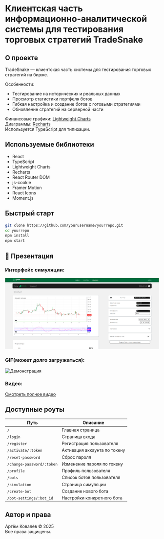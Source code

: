 # Клиентская часть информационно-аналитической системы для тестирования торговых стратегий TradeSnake

## О проекте

TradeSnake — клиентская часть системы для тестирования торговых стратегий на бирже.

Особенности:
- Тестирование на исторических и реальных данных
- Просмотр статистики портфеля ботов
- Гибкая настройка и создание ботов с готовыми стратегиями
- Обновление стратегий на серверной части

Финансовые графики: [Lightweight Charts](https://github.com/tradingview/lightweight-charts)  
Диаграммы: [Recharts](https://recharts.org/en-US/)  
Используется TypeScript для типизации.

## Используемые библиотеки

- React  
- TypeScript  
- Lightweight Charts  
- Recharts  
- React Router DOM  
- js-cookie  
- Framer Motion  
- React Icons  
- Moment.js  

## Быстрый старт

```bash
git clone https://github.com/yourusername/yourrepo.git
cd yourrepo
npm install
npm start
```
## 🎥 Презентация
### Интерфейс симуляции:
![Интерфейс](./presentation/pres_sim.png)

### GIF(может долго загружаться):
![Демонстрация](./presentation/pres.gif)

### Видео:
[Смотреть полное видео](https://disk.yandex.ru/i/vhMv9HwtXMg0Bg)

## Доступные роуты

| Путь                    | Описание                    |
|-------------------------|-----------------------------|
| `/`                     | Главная страница            |
| `/login`                | Страница входа              |
| `/register`             | Регистрация пользователя    |
| `/activate/:token`      | Активация аккаунта по токену|
| `/reset-password`       | Сброс пароля                |
| `/change-password/:token` | Изменение пароля по токену |
| `/profile`              | Профиль пользователя        |
| `/bots`                 | Список ботов пользователя   |
| `/simulation`           | Страница симуляции          |
| `/create-bot`           | Создание нового бота        |
| `/bot-settings/:bot_id` | Настройки конкретного бота  |

## Автор и права

Артём Ковалёв © 2025  
Все права защищены.

